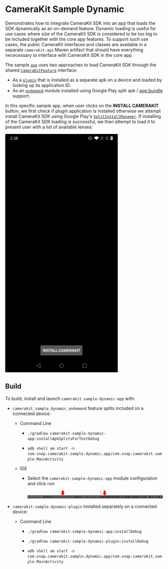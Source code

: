 # CameraKit Sample Dynamic

Demonstrates how to integrate CameraKit SDK into an app that loads the SDK dynamically as an on-demand feature. Dynamic loading is useful for use cases where size of the CameraKit SDK is considered to be too big to be included together with the core app features. To support such use cases, the public CameraKit interfaces and classes are available in a separate `camerakit-api` Maven artifact that should have everything nececessary to interface with CameraKit SDK in the core app.

The sample [`app`](./app) uses two approaches to load CameraKit SDK through the shared [`CameraKitFeature`](./api/src/main/java/com/snap/camerakit/sample/CameraKitFeature.java) interface:
- As a [`plugin`](./plugin) that is installed as a separate apk on a device and loaded by looking up its application ID.
- As an [`ondemand`](./ondemand) module installed using Google Play split apk / [app bundle](https://developer.android.com/guide/app-bundle) support.

In this specific sample app, when user clicks on the **INSTALL CAMERAKIT** button, we first check if plugin application is installed otherwise we attempt install CameraKit SDK using Google Play's [`SplitInstallManager`](https://developer.android.com/reference/com/google/android/play/core/splitinstall/SplitInstallManager). If installing of the CameraKit SDK loading is successful, we then attempt to load it to present user with a list of available lenses:

![demo](../.doc/sample_dynamic_demo.gif)

## Build

To build, install and launch `camerakit-sample-dynamic-app` with:

- `camerakit_sample_dynamic_ondemand` feature splits included on a connected device:

    - Command Line

        - `./gradlew camerakit-sample-dynamic-app:installApkSplitsForTestDebug`

        - `adb shell am start -n com.snap.camerakit.sample.dynamic.app/com.snap.camerakit.sample.MainActivity`

    - IDE

        - Select the `camerakit-sample-dynamic-app` module configuration and click run:

            ![run-android-studio](../.doc/sample_dynamic_run_android_studio.png)
    
-  `camerakit-sample-dynamic-plugin` installed separately on a connected device:

    - Command Line

        - `./gradlew camerakit-sample-dynamic-app:installDebug`
        
        - `./gradlew camerakit-sample-dynamic-plugin:installDebug`
        
        - `adb shell am start -n com.snap.camerakit.sample.dynamic.app/com.snap.camerakit.sample.MainActivity`
